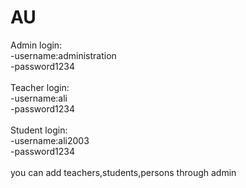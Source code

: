 # AU
Admin login:<br>
-username:administration<br>
-password1234<br>
<br>
Teacher login:<br>
-username:ali<br>
-password1234<br>
<br>
Student login:<br>
-username:ali2003<br>
-password1234<br>
<br>
you can add teachers,students,persons through admin
